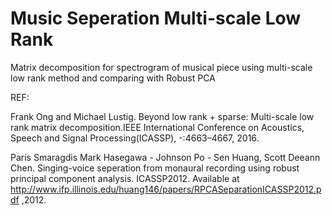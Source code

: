 # Music Seperation Multi-scale Low Rank
Matrix decomposition for spectrogram of musical piece using multi-scale low rank method and comparing with Robust PCA

REF: 

Frank Ong and Michael Lustig.  Beyond low rank + sparse:  Multi-scale low rank matrix decomposition.IEEE International Conference on Acoustics, Speech and Signal Processing(ICASSP), -:4663–4667, 2016.

Paris Smaragdis Mark Hasegawa - Johnson Po - Sen Huang, Scott Deeann Chen. Singing-voice seperation from monaural recording using robust principal component analysis. ICASSP2012. Available at 
http://www.ifp.illinois.edu/huang146/papers/RPCASeparationICASSP2012.pdf ,2012.

